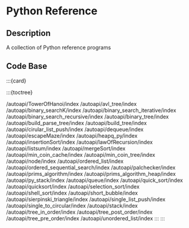 # Python Reference

## Description
 
A collection of Python reference programs

## Code Base

:::{card}

:::{toctree}

/autoapi/TowerOfHanoi/index
/autoapi/avl_tree/index
/autoapi/binary_searchK/index
/autoapi/binary_search_iterative/index
/autoapi/binary_search_recursive/index
/autoapi/binary_tree/index
/autoapi/build_parse_tree/index
/autoapi/build_tree/index
/autoapi/cirular_list_push/index
/autoapi/dequeue/index
/autoapi/escapeMaze/index
/autoapi/heapq_py/index
/autoapi/insertionSort/index
/autoapi/lawOfRecursion/index
/autoapi/listsum/index
/autoapi/mergeSort/index
/autoapi/min_coin_cache/index
/autoapi/min_coin_tree/index
/autoapi/node/index
/autoapi/ordered_list/index
/autoapi/ordered_sequential_search/index
/autoapi/palchecker/index
/autoapi/prims_algorithm/index
/autoapi/prims_algorithm_heap/index
/autoapi/py_stack/index
/autoapi/queue/index
/autoapi/quick_sort/index
/autoapi/quicksort/index
/autoapi/selection_sort/index
/autoapi/shell_sort/index
/autoapi/short_bubble/index
/autoapi/sierpinski_triangle/index
/autoapi/single_list_push/index
/autoapi/single_to_circular/index
/autoapi/stack/index
/autoapi/tree_in_order/index
/autoapi/tree_post_order/index
/autoapi/tree_pre_order/index
/autoapi/unordered_list/index
:::
:::

